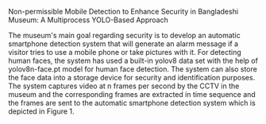 Non-permissible Mobile Detection to Enhance Security in Bangladeshi Museum: A Multiprocess YOLO-Based Approach

The museum's main goal regarding security is to develop an automatic smartphone detection system that will generate an alarm message if a visitor tries to use a mobile phone or take pictures with it. For detecting human faces, the system has used a built-in yolov8 data set with the help of yolov8n-face.pt model for human face detection. The system can also store the face data into a storage device for security and identification purposes. The system captures video at n frames per second by the CCTV in the museum and the corresponding frames are extracted in time sequence and the frames are sent to the automatic smartphone detection system which is depicted in Figure 1.


